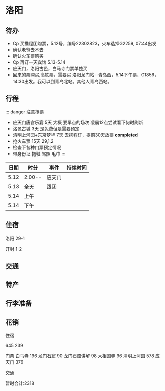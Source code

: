 # 洛阳

## 待办

* Cp 买携程团购票，5.12号，编号22302823，火车选择G2259, 07:44出发
* 确认老爸去不去
* 确认火车票购买
* Cp 再订一天宾馆 5.13-5.14
* 应天门，洛阳古邑，白马寺门票单独买
* 回来的票购买,高铁票，需要买 洛阳龙门站--青岛西，5.14下午票，G1856，14:30出发。我可以到青岛北站。其他人青岛西站。

## 行程


::: danger 注意抢票
* 应天门唐宫乐宴 5天 大概 要早点的场次 凌晨12点尝试看下何时刷新
* 洛邑古城 3天 是免费但是需要预定
* 清明上河园+东京梦华 7天 去携程订，提前30天放票 **completed**
* 抢火车票 15天 29,1,2
* 检查下各种门票预定情况
* 带身份证 拖鞋 驾照 毛巾
:::

| 日期 | 时分   | 事件   | 持续时间 |
| ---- | ------ | ------ | -------- |
| 5.12 | 2:00-- | 应天门 |          |
| 5.13 | 全天   | 跟团   |
| 5.14 | 上午   |        |          |
| 5.14 | 下午   |        |          |

## 住宿

洛阳 29-1

开封 1-2

## 交通

## 特产

## 行李准备

## 花销

住宿 

645 239

门票 
白马寺 196 龙门石窟 90 龙门石窟讲解 98 大相国寺 96 清明上河园 578 应天门 376

交通

暂时合计:2318